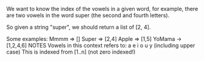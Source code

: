 We want to know the index of the vowels in a given word, for example, there are two vowels in the word super (the second and fourth letters).

So given a string "super", we should return a list of [2, 4].

Some examples:
Mmmm  => []
Super => [2,4]
Apple => [1,5]
YoMama -> [1,2,4,6]
NOTES
Vowels in this context refers to: a e i o u y (including upper case)
This is indexed from [1..n] (not zero indexed!)
